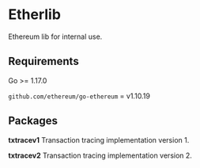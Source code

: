 Etherlib
=========

Ethereum lib for internal use.

Requirements
------------

Go >= 1.17.0

`github.com/ethereum/go-ethereum` = v1.10.19

Packages
------------

**txtracev1** Transaction tracing implementation version 1.

**txtracev2** Transaction tracing implementation version 2. 
